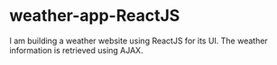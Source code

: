 # weather-app-ReactJS

I am building a weather website using ReactJS for its UI. The weather information is retrieved using AJAX.